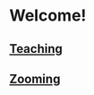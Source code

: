 # Welcome!

## [Teaching](https://docs.google.com/document/d/15F9pLYHznqzO9Y2S_luPCJd_rejirRgSx8mN_4YvNyY/edit?usp=sharing)
 
## [Zooming](https://edu-il.zoom.us/j/5403281111?pwd=NGszS2ZEZ2IvajVncGNRNzFndVZiQT09)
